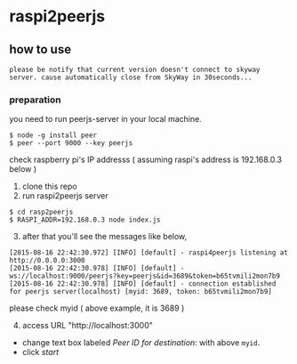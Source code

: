 # raspi2peerjs

## how to use

```
please be notify that current version doesn't connect to skyway server. cause automatically close from SkyWay in 30seconds...
```

### preparation

you need to run peerjs-server in your local machine.
```
$ node -g install peer
$ peer --port 9000 --key peerjs
```

check raspberry pi's IP addresss ( assuming raspi's address is 192.168.0.3 below )

1. clone this repo
2. run raspi2peerjs server
```
$ cd rasp2peerjs
$ RASPI_ADDR=192.168.0.3 node index.js
```

3. after that you'll see the messages like below,
```
[2015-08-16 22:42:30.972] [INFO] [default] - raspi4peerjs listening at http://0.0.0.0:3000
[2015-08-16 22:42:30.978] [INFO] [default] - ws://localhost:9000/peerjs?key=peerjs&id=3689&token=b65tvmili2mon7b9
[2015-08-16 22:42:30.978] [INFO] [default] - connection established for peerjs server(localhost) [myid: 3689, token: b65tvmili2mon7b9]
```
please check myid ( above example, it is 3689 )

4. access URL "http://localhost:3000"

- change text box labeled *Peer ID for destination:* with above ``myid``. 
- click *start*



